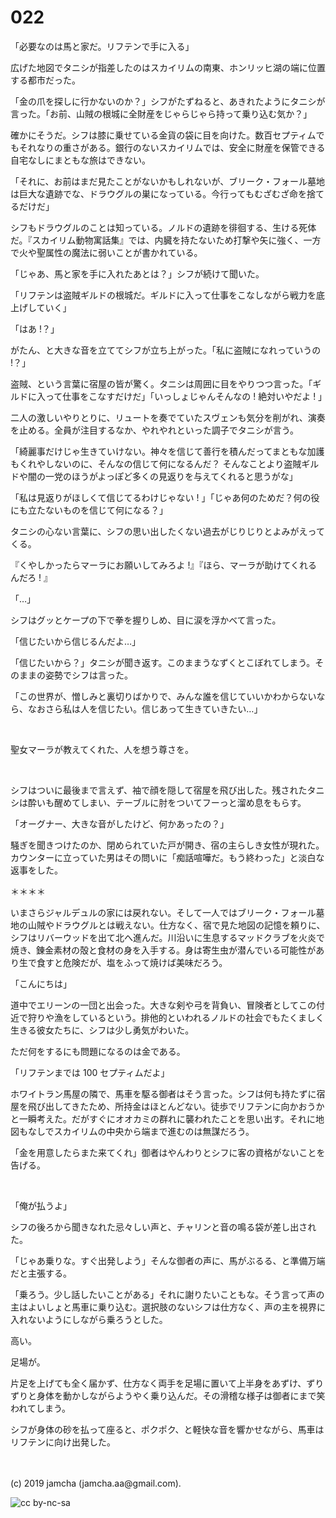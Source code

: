 

# 022

「必要なのは馬と家だ。リフテンで手に入る」

広げた地図でタニシが指差したのはスカイリムの南東、ホンリッヒ湖の端に位置する都市だった。

「金の爪を探しに行かないのか？」シフがたずねると、あきれたようにタニシが言った。「お前、山賊の根城に全財産をじゃらじゃら持って乗り込む気か？」

確かにそうだ。シフは膝に乗せている金貨の袋に目を向けた。数百セプティムでもそれなりの重さがある。銀行のないスカイリムでは、安全に財産を保管できる自宅なしにまともな旅はできない。

「それに、お前はまだ見たことがないかもしれないが、ブリーク・フォール墓地は巨大な遺跡でな、ドラウグルの巣になっている。今行ってもむざむざ命を捨てるだけだ」

シフもドラウグルのことは知っている。ノルドの遺跡を徘徊する、生ける死体だ。『スカイリム動物寓話集』では、内臓を持たないため打撃や矢に強く、一方で火や聖属性の魔法に弱いことが書かれている。

「じゃあ、馬と家を手に入れたあとは？」シフが続けて聞いた。

「リフテンは盗賊ギルドの根城だ。ギルドに入って仕事をこなしながら戦力を底上げしていく」

「はあ !？」

がたん、と大きな音を立ててシフが立ち上がった。「私に盗賊になれっていうの !？」

盗賊、という言葉に宿屋の皆が驚く。タニシは周囲に目をやりつつ言った。「ギルドに入って仕事をこなすだけだ」「いっしょじゃんそんなの ! 絶対いやだよ ! 」

二人の激しいやりとりに、リュートを奏でていたスヴェンも気分を削がれ、演奏を止める。全員が注目するなか、やれやれといった調子でタニシが言う。

「綺麗事だけじゃ生きていけない。神々を信じて善行を積んだってまともな加護もくれやしないのに、そんなの信じて何になるんだ？ そんなことより盗賊ギルドや闇の一党のほうがよっぽど多くの見返りを与えてくれると思うがな」

「私は見返りがほしくて信じてるわけじゃない ! 」「じゃあ何のためだ？何の役にも立たないものを信じて何になる？」

タニシの心ない言葉に、シフの思い出したくない過去がじりじりとよみがえってくる。

『くやしかったらマーラにお願いしてみろよ !』『ほら、マーラが助けてくれるんだろ ! 』

「…」

シフはグッとケープの下で拳を握りしめ、目に涙を浮かべて言った。

「信じたいから信じるんだよ…」

「信じたいから？」タニシが聞き返す。このままうなずくとこぼれてしまう。そのままの姿勢でシフは言った。

「この世界が、憎しみと裏切りばかりで、みんな誰を信じていいかわからないなら、なおさら私は人を信じたい。信じあって生きていきたい…」

<br>

聖女マーラが教えてくれた、人を想う尊さを。

<br>

シフはついに最後まで言えず、袖で顔を隠して宿屋を飛び出した。残されたタニシは酔いも醒めてしまい、テーブルに肘をついてフーっと溜め息をもらす。

「オーグナー、大きな音がしたけど、何かあったの？」

騒ぎを聞きつけたのか、閉められていた戸が開き、宿の主らしき女性が現れた。カウンターに立っていた男はその問いに「痴話喧嘩だ。もう終わった」と淡白な返事をした。

＊＊＊＊

いまさらジャルデュルの家には戻れない。そして一人ではブリーク・フォール墓地の山賊やドラウグルとは戦えない。仕方なく、宿で見た地図の記憶を頼りに、シフはリバーウッドを出て北へ進んだ。川沿いに生息するマッドクラブを火炎で焼き、錬金素材の殻と食材の身を入手する。身は寄生虫が潜んでいる可能性があり生で食すと危険だが、塩をふって焼けば美味だろう。

「こんにちは」

道中でエリーンの一団と出会った。大きな剣や弓を背負い、冒険者としてこの付近で狩りや漁をしているという。排他的といわれるノルドの社会でもたくましく生きる彼女たちに、シフは少し勇気がわいた。

ただ何をするにも問題になるのは金である。

「リフテンまでは 100 セプティムだよ」

ホワイトラン馬屋の隣で、馬車を駆る御者はそう言った。シフは何も持たずに宿屋を飛び出してきたため、所持金はほとんどない。徒歩でリフテンに向かおうかと一瞬考えた。だがすぐにオオカミの群れに襲われたことを思い出す。それに地図もなしでスカイリムの中央から端まで進むのは無謀だろう。

「金を用意したらまた来てくれ」御者はやんわりとシフに客の資格がないことを告げる。

<br>

「俺が払うよ」

シフの後ろから聞きなれた忌々しい声と、チャリンと音の鳴る袋が差し出された。

「じゃあ乗りな。すぐ出発しよう」そんな御者の声に、馬がぶるる、と準備万端だと主張する。

「乗ろう。少し話したいことがある」それに謝りたいこともな。そう言って声の主はよいしょと馬車に乗り込む。選択肢のないシフは仕方なく、声の主を視界に入れないようにしながら乗ろうとした。

高い。

足場が。

片足を上げても全く届かず、仕方なく両手を足場に置いて上半身をあずけ、ずりずりと身体を動かしながらようやく乗り込んだ。その滑稽な様子は御者にまで笑われてしまう。

シフが身体の砂を払って座ると、ポクポク、と軽快な音を響かせながら、馬車はリフテンに向け出発した。

<br>
<br>
(c) 2019 jamcha (jamcha.aa@gmail.com).

![cc by-nc-sa](https://i.creativecommons.org/l/by-nc-sa/4.0/88x31.png)

